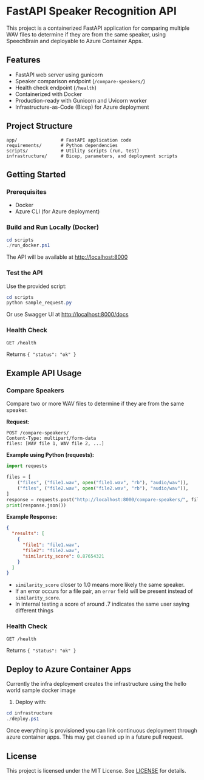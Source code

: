 # FastAPI Speaker Recognition API

This project is a containerized FastAPI application for comparing multiple WAV files to determine if they are from the same speaker, using SpeechBrain and deployable to Azure Container Apps.

## Features
- FastAPI web server using gunicorn
- Speaker comparison endpoint (`/compare-speakers/`)
- Health check endpoint (`/health`)
- Containerized with Docker
- Production-ready with Gunicorn and Uvicorn worker
- Infrastructure-as-Code (Bicep) for Azure deployment

## Project Structure
```
app/                # FastAPI application code
requirements/       # Python dependencies
scripts/            # Utility scripts (run, test)
infrastructure/     # Bicep, parameters, and deployment scripts
```

## Getting Started

### Prerequisites
- Docker
- Azure CLI (for Azure deployment)

### Build and Run Locally (Docker)
```powershell
cd scripts
./run_docker.ps1
```
The API will be available at [http://localhost:8000](http://localhost:8000)

### Test the API
Use the provided script:
```powershell
cd scripts
python sample_request.py
```
Or use Swagger UI at [http://localhost:8000/docs](http://localhost:8000/docs)

### Health Check
```http
GET /health
```
Returns `{ "status": "ok" }`

## Example API Usage

### Compare Speakers
Compare two or more WAV files to determine if they are from the same speaker.

**Request:**
```http
POST /compare-speakers/
Content-Type: multipart/form-data
files: [WAV file 1, WAV file 2, ...]
```

**Example using Python (requests):**
```python
import requests

files = [
    ("files", ("file1.wav", open("file1.wav", "rb"), "audio/wav")),
    ("files", ("file2.wav", open("file2.wav", "rb"), "audio/wav")),
]
response = requests.post("http://localhost:8000/compare-speakers/", files=files)
print(response.json())
```

**Example Response:**
```json
{
  "results": [
    {
      "file1": "file1.wav",
      "file2": "file2.wav",
      "similarity_score": 0.87654321
    }
  ]
}
```

- `similarity_score` closer to 1.0 means more likely the same speaker.
- If an error occurs for a file pair, an `error` field will be present instead of `similarity_score`.
- In internal testing a score of around .7 indicates the same user saying different things

### Health Check
```http
GET /health
```
Returns `{ "status": "ok" }`

## Deploy to Azure Container Apps
Currently the infra deployment creates the infrastructure using the hello world sample docker image
1. Deploy with:
```powershell
cd infrastructure
./deploy.ps1
```
Once everything is provisioned you can link continuous deployment through azure container apps.  This may get cleaned up in a future pull request.

## License
This project is licensed under the MIT License. See [LICENSE](LICENSE) for details.
